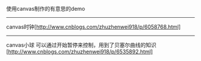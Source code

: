 使用canvas制作的有意思的demo


***
canvas时钟[http://www.cnblogs.com/zhuzhenwei918/p/6058768.html]

***
canvas小球
可以通过开始暂停来控制，用到了贝塞尔曲线的知识[http://www.cnblogs.com/zhuzhenwei918/p/6535892.html]














